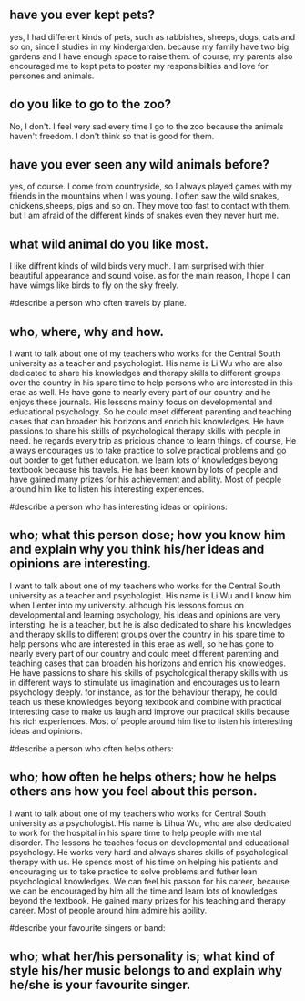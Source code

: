 ## have you ever kept pets?
yes, I had different kinds of pets, such as rabbishes, sheeps, dogs, cats and so on, since I studies in my kindergarden. because my family have two big gardens and I have enough space to raise them. of course, my parents also encouraged me to kept pets to poster my responsibilties and love for persones and animals.

## do you like to go to the zoo?
No, I don't. I feel very sad every time I go to the zoo because the animals haven't freedom. I don't think so that is good for them.

## have you ever seen any wild animals before?
yes, of course. I come from countryside, so I always played games with my friends in the mountains when I was young. I often saw the wild snakes, chickens,sheeps, pigs and so on. They move too fast to contact with them. but I am afraid of the different kinds of snakes even they never hurt me.

## what wild animal do you like most.
I like diffrent kinds of wild birds very much. I am surprised with thier beautiful appearance and sound voise. as for the main reason, I hope I can have wimgs like birds to fly on the sky freely.

#describe a person who often travels by plane.
## who, where, why and how.
I want to talk about one of my teachers who works for the Central South university as a teacher and psychologist. His name is Li Wu who are also dedicated to share his knowledges and therapy skills to different groups over the country in his spare time to help persons who are interested in this erae as well. He have gone to nearly every part of our country and he enjoys these journals.  His lessons mainly focus on developmental and educational psychology. So he could meet different parenting and teaching cases that can broaden his horizons and enrich his knowledges. He have passions to  share his skills of psychological therapy skills with people in need. he regards every trip as pricious chance to learn things. of course, He always encourages us to take practice to solve practical problems and  go out border to get futher  education. we learn lots of knowledges beyong textbook because his travels. He has been known by lots of people and have gained many prizes for his achievement and ability. Most of people around him like to listen his interesting experiences.

#describe a person who has interesting ideas or opinions:
## who; what this person dose; how you know him and explain why you think his/her ideas and opinions are interesting.
I want to talk about one of my teachers who works for the Central South university as a teacher and psychologist. His name is Li Wu and I know him when I enter into my university. although his lessons forcus on developmental and learning psychology, his ideas and opinions are very intersting. he is a teacher, but he is also dedicated to share his knowledges and therapy skills to different groups over the country in his spare time to help persons who are interested in this erae as well,  so he has gone to nearly every part of our country and could meet different parenting and teaching cases that can broaden his horizons and enrich his knowledges. He have passions to  share his skills of psychological therapy skills with us in different ways to stimulate us imagination and encourages us to learn psychology deeply. for instance, as for the behaviour therapy, he could teach us these knowledges beyong textbook and combine with practical interesting case to make us laugh and improve our practical skills because his rich experiences.  Most of people around him like to listen his interesting ideas and opinions.


#describe a person who often helps others:
## who; how often he helps others; how he helps others ans how you feel about this person. 
 I want to talk about one of my teachers who works for Central South university as a psychologist. His name is Lihua Wu, who are also dedicated to work for the hospital in his spare time to help people with mental disorder. The lessons he teaches focus on developmental and educational psychology. He works very hard and always shares skills of psychological therapy with us. He spends most of his time on helping his patients and encouraging us to take practice to solve problems and futher lean psychological knowledges. We can feel his passon for his career, because we  can be encouraged by him all the time and learn lots of knowledges beyond the textbook. He gained many prizes for his teaching and therapy career. Most of people around him admire his ability. 

 
#describe your favourite singers or band:
## who; what her/his personality is; what kind of style his/her music belongs to and explain why he/she is your favourite singer.